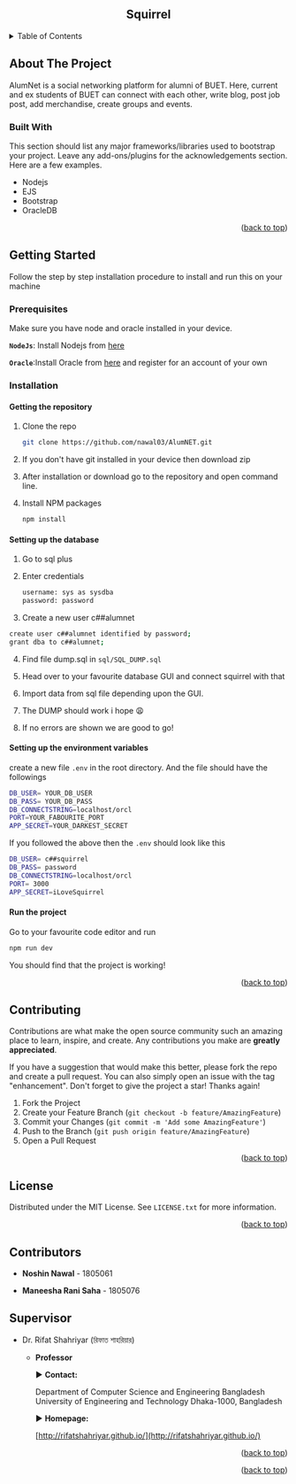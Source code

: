 <div align="center">

<h2 align="center">Squirrel</h3>

</div>



<!-- TABLE OF CONTENTS -->
<details>
  <summary>Table of Contents</summary>
  <ol>
    <li>
      <a href="#about-the-project">About The Project</a>
      <ul>
        <li><a href="#built-with">Built With</a></li>
      </ul>
    </li>
    <li>
      <a href="#getting-started">Getting Started</a>
      <ul>
        <li><a href="#prerequisites">Prerequisites</a></li>
        <li><a href="#installation">Installation</a></li>
      </ul>
    </li>
    <li><a href="#usage">Usage</a></li>
    <li><a href="#roadmap">Roadmap</a></li>
    <li><a href="#contributing">Contributing</a></li>
    <li><a href="#license">License</a></li>
    <li><a href="#contact">Contact</a></li>
    <li><a href="#acknowledgments">Acknowledgments</a></li>
  </ol>
</details>



<!-- ABOUT THE PROJECT -->
## About The Project

AlumNet is a social networking platform for alumni of BUET. Here, current and ex students of BUET can connect with each other, write blog, post job post, add merchandise, 
create groups and events.

### Built With

This section should list any major frameworks/libraries used to bootstrap your project. Leave any add-ons/plugins for the acknowledgements section. Here are a few examples.

- Nodejs
- EJS
- Bootstrap
- OracleDB

<p align="right">(<a href="#top">back to top</a>)</p>



<!-- GETTING STARTED -->
## Getting Started

Follow the step by step installation procedure to install and run this on your machine

### Prerequisites

Make sure you have node and oracle installed in your device.

**`NodeJs`**: Install Nodejs from [here](https://nodejs.org/en/download/)

**`Oracle`**:Install Oracle from [here](http://www.oracle.com/index.html) and register for an account of your own



### Installation

#### Getting the repository

1. Clone the repo
   ```sh
   git clone https://github.com/nawal03/AlumNET.git
   ```

2. If you don't have git installed in your device then download zip

3. After installation or download go to the repository and open command line.

4. Install NPM packages

   ```sh
   npm install
   ```



#### Setting up the database

1. Go to sql plus

2. Enter credentials

   ```sh
   username: sys as sysdba
   password: password
   ```

3.  Create a new user c##alumnet

   ```sh
   create user c##alumnet identified by password;
   grant dba to c##alumnet;
   ```

   

4. Find file dump.sql in `sql/SQL_DUMP.sql`

5. Head over to your favourite database GUI and connect squirrel with that

6. Import data from sql file depending upon the GUI. 

7. The DUMP should work i hope 😩

8. If no errors are shown we are good to go!



#### Setting up the environment variables

create a new file `.env` in the root directory. And the file should have the followings

```sh
DB_USER= YOUR_DB_USER 
DB_PASS= YOUR_DB_PASS
DB_CONNECTSTRING=localhost/orcl
PORT=YOUR_FABOURITE_PORT
APP_SECRET=YOUR_DARKEST_SECRET
```

If you followed the above then the `.env` should look like this

```sh
DB_USER= c##squirrel 
DB_PASS= password
DB_CONNECTSTRING=localhost/orcl
PORT= 3000
APP_SECRET=iLoveSquirrel
```


#### Run the project

Go to your favourite code editor and run

```sh
npm run dev
```

You should find that the project is working!

<p align="right">(<a href="#top">back to top</a>)</p>




<!-- CONTRIBUTING -->
## Contributing

Contributions are what make the open source community such an amazing place to learn, inspire, and create. Any contributions you make are **greatly appreciated**.

If you have a suggestion that would make this better, please fork the repo and create a pull request. You can also simply open an issue with the tag "enhancement".
Don't forget to give the project a star! Thanks again!

1. Fork the Project
2. Create your Feature Branch (`git checkout -b feature/AmazingFeature`)
3. Commit your Changes (`git commit -m 'Add some AmazingFeature'`)
4. Push to the Branch (`git push origin feature/AmazingFeature`)
5. Open a Pull Request

<p align="right">(<a href="#top">back to top</a>)</p>



<!-- LICENSE -->
## License

Distributed under the MIT License. See `LICENSE.txt` for more information.

<p align="right">(<a href="#top">back to top</a>)</p>



<!-- CONTACT -->
## Contributors

- **Noshin Nawal** - 1805061

- **Maneesha Rani Saha** - 1805076

  

## Supervisor

- Dr. Rifat Shahriyar (রিফাত শাহরিয়ার)

  - **Professor**

    ▶ **Contact:**

    Department of Computer Science and Engineering
    Bangladesh University of Engineering and Technology
    Dhaka-1000, Bangladesh

    ▶   **Homepage:**

    [http://rifatshahriyar.github.io/](http://rifatshahriyar.github.io/)

<p align="right">(<a href="#top">back to top</a>)</p>


<p align="right">(<a href="#top">back to top</a>)</p>
